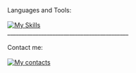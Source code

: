 Languages and Tools:  <br><br>
[![My Skills](https://skillicons.dev/icons?i=cpp,py)](https://skillicons.dev) <br>
___________________________________________ <br><br>
Contact me: <br><br>
[![My contacts](https://skillicons.dev/icons?i=linkedin)](https://www.linkedin.com/in/aylla-mendes-9443a326b) 
